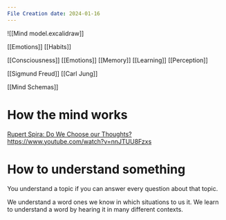 ```yaml
---
File Creation date: 2024-01-16
---
```

![[Mind model.excalidraw]]




[[Emotions]]
[[Habits]]

[[Consciousness]]
[[Emotions]]
[[Memory]]
[[Learning]]
[[Perception]]

[[Sigmund Freud]]
[[Carl Jung]]

[[Mind Schemas]]

# How the mind works
[Rupert Spira: Do We Choose our Thoughts?](https://www.youtube.com/watch?v=tJxL4s4cI8s)
https://www.youtube.com/watch?v=nnJTUU8Fzxs

# How to understand something 
You understand a topic if you can answer every question about that topic.

We understand a word ones we know in which situations to us it. We learn to understand a word by hearing it in many different contexts.